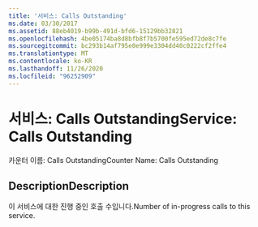 ```yaml
---
title: '서비스: Calls Outstanding'
ms.date: 03/30/2017
ms.assetid: 88eb4019-b99b-491d-bfd6-15129bb32821
ms.openlocfilehash: 4be05174ba8d8bfb8f7b5700fe595ed72de8c7fe
ms.sourcegitcommit: bc293b14af795e0e999e3304dd40c0222cf2ffe4
ms.translationtype: MT
ms.contentlocale: ko-KR
ms.lasthandoff: 11/26/2020
ms.locfileid: "96252909"
---
```

# <a name="service-calls-outstanding"></a><span data-ttu-id="ad2c8-102">서비스: Calls Outstanding</span><span class="sxs-lookup"><span data-stu-id="ad2c8-102">Service: Calls Outstanding</span></span>

<span data-ttu-id="ad2c8-103">카운터 이름: Calls Outstanding</span><span class="sxs-lookup"><span data-stu-id="ad2c8-103">Counter Name: Calls Outstanding</span></span>  
  
## <a name="description"></a><span data-ttu-id="ad2c8-104">Description</span><span class="sxs-lookup"><span data-stu-id="ad2c8-104">Description</span></span>  

 <span data-ttu-id="ad2c8-105">이 서비스에 대한 진행 중인 호출 수입니다.</span><span class="sxs-lookup"><span data-stu-id="ad2c8-105">Number of in-progress calls to this service.</span></span>
